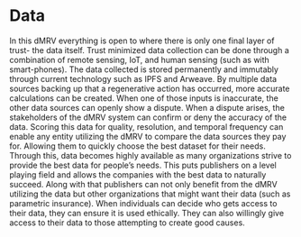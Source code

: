 # Data

In this dMRV everything is open to where there is only one final layer of trust- the data itself. Trust minimized data collection can be done through a combination of remote sensing, IoT, and human sensing (such as with smart-phones). The data collected is stored permanently and immutably through current technology such as IPFS and Arweave. By multiple data sources backing up that a regenerative action has occurred, more accurate calculations can be created. When one of those inputs is inaccurate, the other data sources can openly show a dispute. When a dispute arises, the stakeholders of the dMRV system can confirm or deny the accuracy of the data. Scoring this data for quality, resolution, and temporal frequency can enable any entity utilizing the dMRV to compare the data sources they pay for. Allowing them to quickly choose the best dataset for their needs. Through this, data becomes highly available as many organizations strive to provide the best data for people’s needs. This puts publishers on a level playing field and allows the companies with the best data to naturally succeed. Along with that publishers can not only benefit from the dMRV utilizing the data but other organizations that might want their data (such as parametric insurance). When individuals can decide who gets access to their data, they can ensure it is used ethically. They can also willingly give access to their data to those attempting to create good causes.

